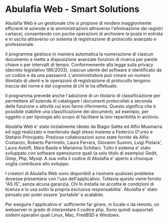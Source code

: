 # Abulafia Web - Smart Solutions

Abulafia Web è un gestionale che si propone di rendere maggiormente efficienti le aziende e le amministrazioni attraverso l'eliminazione dei registri cartacei, consentendo con poche operazioni di archiviare la posta in entrata e in uscita attraverso un sistema di registrazione di protocollo avanzato e professionale. 

Il programma gestisce in maniera automatica la numerazione di ciascun documento e mette a disposizione avanzate funzioni di ricerca per parole chiave o per intervalli di tempo. Conformemente alla legge sulla privacy (decreto legislativo 196/2003), ciascun utente del software è identificato da un codice e da una password. L'amministratore può creare un numero illimitato di utenti e le operazioni di registrazione di protocollo tengono traccia del nome e del cognome di chi le ha effettuate.

Il programma prevede anche l'adozione di un titolario di classificazione per permettere all'azienda di catalogare i documenti protocollati a seconda della funzione o attività cui essi fanno riferimento. Questo significa che è possibile stabilire una classificazione dei documenti, ad esempio, per oggetto o per tipologia allo scopo di facilitare la loro reperibilità in archivio.

Abulafia Web e' stato inizialmente ideato da Biagio Saitta ed Alfio Musmarra ed oggi realizzato e mantenuto dagli stessi insieme a Federico D'urso e Stefano Principato. Preziose collaborazioni sono state fornite da Alfio Costanzo, Roberto Parrinello, Laura Ferrara, Giovanni Susinni, Luigi Pistara', Laura Astolfi, Mara Basile e Marianna Schillaci. Tutto il sistema e' stato sviluppato con software opensource quali (a solo titolo di esempio) Gedit, Gimp, Php, Mysql. A sua volta il codice di Abulafia e' aperto a chiunque voglia contribuire allo sviluppo.

I creatori di Abulafia Web sono disponibili a risolvere qualsiasi problema dovesse presentarsi con l'uso dell'applicativo. Tuttavia questo viene fornito "AS IS", senza alcuna garanzia. Chi lo installa ne accetta le condizioni di licenza e lo usa sotto la propria esclusiva responsabilita'. Abulafia e' stato pensato per poter essere 'portabile' e scalabile. 

Per eseguire l'applicativo e' sufficiente far girare, in locale o da remoto, un webserver in grado di interpretare il codice php. Sono quindi supportati sistemi operativi quali Linux, Mac, FreeBSD e Windows.
